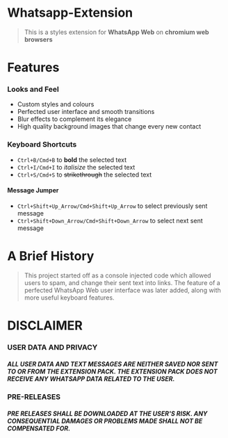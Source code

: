 # Whatsapp-Extension
> This is a styles extension for **WhatsApp Web** on **chromium web browsers**

# Features
### Looks and Feel
- Custom styles and colours
- Perfected user interface and smooth transitions
- Blur effects to complement its elegance
- High quality background images that change every new contact

### Keyboard Shortcuts
- ```Ctrl+B/Cmd+B``` to **bold** the selected text
- ```Ctrl+I/Cmd+I``` to *italisize* the selected text
- ```Ctrl+S/Cmd+S``` to ~~strikethrough~~ the selected text
#### Message Jumper
- ```Ctrl+Shift+Up_Arrow/Cmd+Shift+Up_Arrow``` to select previously sent message
- ```Ctrl+Shift+Down_Arrow/Cmd+Shift+Down_Arrow``` to select next sent message


# A Brief History
> This project started off as a console injected code which allowed users to spam, and change their sent text into links. The feature of a perfected WhatsApp Web user interface was later added, along with more useful keyboard features.

# DISCLAIMER
### USER DATA AND PRIVACY
##### ALL USER DATA AND TEXT MESSAGES ARE NEITHER SAVED NOR SENT TO OR FROM THE EXTENSION PACK. THE EXTENSION PACK DOES NOT RECEIVE ANY WHATSAPP DATA RELATED TO THE USER.
### PRE-RELEASES
##### PRE RELEASES SHALL BE DOWNLOADED AT THE USER'S RISK. ANY CONSEQUENTIAL DAMAGES OR PROBLEMS MADE SHALL NOT BE COMPENSATED FOR.
